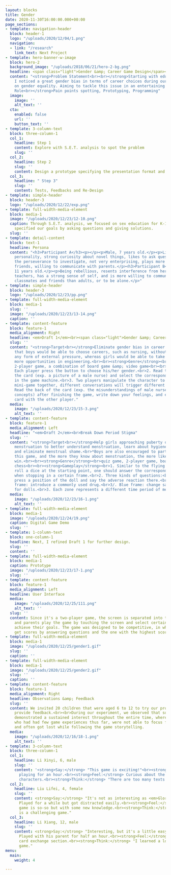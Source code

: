 ```yaml
---
layout: blocks
title: Gender
date: 2020-11-30T16:00:00.000+00:00
page_sections:
- template: navigation-header
  block: header-1
  logo: "/uploads/2020/12/04/1.png"
  navigation:
  - link: "/research"
    link_text: Next Project
- template: hero-banner-w-image
  block: hero-2
  background_image: "/uploads/2018/06/21/hero-2-bg.png"
  headline: <span class="light">Gender &amp; Career Game Design</span><br>
  content: "<strong>Problem Statement<br><br></strong>Starting with educational products,
    I noticed a great gender bias in terms of career choices during our team discussion
    on gender equality. Aiming to tackle this issue in an entertaining way.<br><br><strong>My
    Role<br></strong>Pain points spotting, Prototyping, Programming"
  image:
    image: ''
    alt_text: ''
  cta:
    enabled: false
    url: ''
    button_text: ''
- template: 3-column-text
  block: three-column-1
  col_1:
    headline: Step 1
    content: Explore with S.E.T. analysis to spot the problem
    slug: ''
  col_2:
    headline: Step 2
    slug: ''
    content: Design a prototype specifying the presentation format and gameplay
  col_3:
    headline: " Step 3"
    slug: ''
    content: Tests, Feedbacks and Re-Design
- template: simple-header
  block: header-3
  logo: "/uploads/2020/12/22/exp.png"
- template: full-width-media-element
  block: media-1
  image: "/uploads/2020/12/23/12-10.png"
  caption: Through S.E.T. analysis, we focused on sex education for K-12. Then we
    specified our goals by asking questions and giving solutions.
  slug: ''
- template: detail-content
  block: text-1
  headline: Persona
  content: "<h3>Participant A</h3><p></p><p>Male, 7 years old.</p><p>Lively and bold
    personality, strong curiosity about novel things, likes to ask questions but lacks
    the perseverance to investigate, not very enterprising, plays more with same-sex
    friends, willing to communicate with parents.</p><h3>Participant B</h3><p>Female,
    11 years old.</p><p>Being rebellious, resents interference from her parents or
    teachers, has a strong sense of self, and is more willing to communicate with
    classmates and friends than adults, or to be alone.</p>"
- template: simple-header
  block: header-3
  logo: "/uploads/2020/12/23/pp.png"
- template: full-width-media-element
  block: media-1
  slug: ''
  image: "/uploads/2020/12/23/13-14.png"
  caption: ''
- template: content-feature
  block: feature-1
  media_alignment: Right
  headline: <em>Draft 1</em><br><span class="light">Gender &amp; Career Game Design</span>
  slug: ''
  content: "<strong>Target<br></strong>Eliminate gender bias in career choices, hoping
    that boys would be able to choose careers, such as nursing, without experiencing
    any form of external pressure, whereas girls would be able to take advantage of
    more opportunities in engineering.<br><br><strong>Genre</strong><br>quiz game,
    2-player game, a combination of board game &amp; video game<br><br><strong>Gameplay<br></strong>1.
    Each player press the button to choose his/her gender.<br>2. Read the front of
    the card (exp. a picture of a male nurse) and select the corresponding occupation
    in the game machine.<br>3. Two players manipulate the character to play a scenario
    mini-game together, different conversations will trigger different storylines.<br>4.
    Read the back of the card (exp. the misunderstandings of male nurses and the correct
    concepts) after finishing the game, write down your feelings, and exchange the
    card with the other player."
  media:
    image: "/uploads/2020/12/23/15-3.png"
    alt_text: ''
- template: content-feature
  block: feature-1
  media_alignment: Left
  headline: "<em>Draft 2</em><br>Break Down Period Stigma"
  slug: ''
  content: "<strong>Target<br></strong>Help girls approaching puberty or already experiencing
    menstruation to better understand menstruation, learn about hygiene knowledge,
    and eliminate menstrual shame.<br>*Boys are also encouraged to participate in
    this game, and the more they know about menstruation, the more likely they will
    win.<br><br><strong>Genre</strong><br>quiz game, 2-player game, board game, flight
    chess<br><br><strong>Gameplay</strong><br>1. Similar to the flying chess mode:
    roll a dice at the starting point, one should answer the corresponding question
    when stopping in a certain frame.<br>2. Three kinds of questions:<br>1/. Red frame:
    press a position of the doll and say the adverse reaction there.<br>2/. Green
    frame: introduce a commonly used drug.<br>3/. Blue frame: change sanitary napkins
    for dolls.<br>3. Each zone represents a different time period of menstruation."
  media:
    image: "/uploads/2020/12/23/16-1.png"
    alt_text: ''
- template: full-width-media-element
  block: media-1
  image: "/uploads/2020/12/24/19.png"
  caption: Digital Game Demo
  slug: ''
- template: 1-column-text
  block: one-column-1
  headline: Next, I refined Draft 1 for further design.
  slug: ''
  content: ''
- template: full-width-media-element
  block: media-1
  caption: Prototype
  image: "/uploads/2020/12/23/17-1.png"
  slug: ''
- template: content-feature
  block: feature-1
  media_alignment: Left
  headline: User Interface
  media:
    image: "/uploads/2020/12/25/111.png"
    alt_text: ''
  slug: ''
  content: Since it's a two-player game, the screen is separated into two parts.<br><br>Children
    and parents play the game by touching the screen and select certain buttons to
    achieve their goals. The game was designed to be competitive, in which players
    get scores by answering questions and the one with the highest score wins.
- template: full-width-media-element
  block: media-1
  image: "/uploads/2020/12/25/gender1.gif"
  slug: ''
  caption: ''
- template: full-width-media-element
  block: media-1
  image: "/uploads/2020/12/25/gender2.gif"
  slug: ''
  caption: ''
- template: content-feature
  block: feature-1
  media_alignment: Right
  headline: Observations &amp; Feedback
  slug: ''
  content: We invited 20 children that were aged 6 to 12 to try our prototype and
    provide feedback.<br><br>During our experiment, we observed that some children
    demonstrated a sustained interest throughout the entire time, whereas some kids,
    who had had few game experiences thus far, were not able to focus for a long time
    and often got lost while following the game storytelling.
  media:
    image: "/uploads/2020/12/16/18-1.png"
    alt_text: ''
- template: 3-column-text
  block: three-column-1
  col_1:
    headline: Li Xinyi, 6, male
    slug: ''
    content: '<strong>Say:</strong> "This game is exciting!"<br><strong>Do: </strong>Kept
      playing for an hour.<br><strong>Feel:</strong> Curious about the stories and
      characters.<br><strong>Think:</strong> "There are too many texts in this game."'
  col_2:
    headline: Liu Lifei, 4, female
    slug: ''
    content: <strong>Say:</strong> "It's not as interesting as <em>Glory of Kings.</em>"<br><strong>Do:</strong>
      Played for a while but got distracted easily.<br><strong>Feel:</strong> This
      game is so-so but with some new knowledge.<br><strong>Think:</strong> "This
      is a challenging game."
  col_3:
    headline: Li Xiang, 12, male
    slug: ''
    content: <strong>Say:</strong> "Interesting, but it's a little easy for me<em>.</em>"<br><strong>Do:</strong>
      Played with his parent for half an hour.<br><strong>Feel:</strong> Enjoyed the
      card exchange section.<br><strong>Think:</strong> "I learned a lot from this
      game."
menu:
  main:
    weight: 4

---
```


